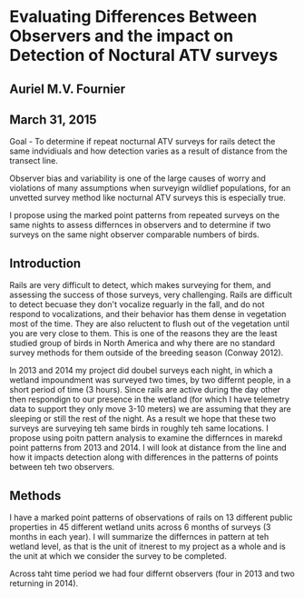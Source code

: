 # Evaluating Differences Between Observers and the impact on Detection of Noctural ATV surveys
## Auriel M.V. Fournier
## March 31, 2015

Goal - To determine if repeat nocturnal ATV surveys for rails detect the same indvidiuals and how detection varies as a result of distance from the transect line. 

Observer bias and variability is one of the large causes of worry and violations of many assumptions when surveyign wildlief populations, for an unvetted survey method like nocturnal ATV surveys this is especially true. 

I propose using the marked point patterns from repeated surveys on the same nights to assess differnces in observers and to determine if two surveys on the same night observer comparable numbers of birds. 

## Introduction

Rails are very difficult to detect, which makes surveying for them, and assessing the success of those surveys, very challenging. Rails are difficult to detect becuase they don't vocalize reguarly in the fall, and do not respond to vocalizations, and their behavior has them dense in vegetation most of the time. They are also reluctent to flush out of the vegetation until you are very close to them. This is one of the reasons they are the least studied group of birds in North America and why there are no standard survey methods for them outside of the breeding season (Conway 2012). 

In 2013 and 2014 my project did doubel surveys each night, in which a wetland impoundment was surveyed two times, by two differnt people, in a short period of time (3 hours). Since rails are active during the day other then respondign to our presence in the wetland (for which I have telemetry data to support they only move 3-10 meters) we are assuming that they are sleeping or still the rest of the night. As a result we hope that these two surveys are surveying teh same birds in roughly teh same locations. I propose using poitn pattern analysis to examine the differnces in marekd point patterns from 2013 and 2014. I will look at distance from the line and how it impacts detection along with differences in the patterns of points between teh two observers. 

## Methods

I have a marked point patterns of observations of rails on 13 different public properties in 45 different wetland units across 6 months of surveys (3 months in each year). I will summarize the differnces in pattern at teh wetland level, as that is the unit of itnerest to my project as a whole and is the unit at which we consider the survey to be completed. 

Across taht time period we had four differnt observers (four in 2013 and two returning in 2014). 

